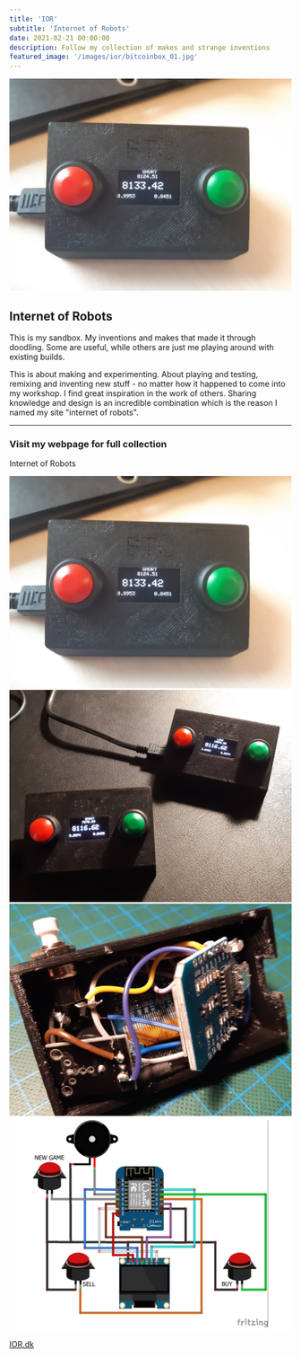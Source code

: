 ```yaml
---
title: 'IOR'
subtitle: 'Internet of Robots'
date: 2021-02-21 00:00:00
description: Follow my collection of makes and strange inventions
featured_image: '/images/ior/bitcoinbox_01.jpg'
---
```


![](/images/ior/bitcoinbox_01.jpg)

## Internet of Robots
This is my sandbox. My inventions and makes that made it through doodling. Some are useful, while others are just me playing around with existing builds.

This is about making and experimenting. About playing and testing, remixing and inventing new stuff - no matter how it happened to come into my workshop. I find great inspiration in the work of others. Sharing knowledge and design is an incredible combination which is the reason I named my site "internet of robots".

---

### Visit my webpage for full collection

Internet of Robots

<div class="gallery" data-columns="3">
	<img src="/images/ior/bitcoinbox_01.jpg">
	<img src="/images/ior/bitcoinbox_02.jpg">
	<img src="/images/ior/bitcoinbox_03.jpg">
	<img src="/images/ior/bitcoinbox_04.jpg">
</div>

<a href="https://www.ior.dk" class="button button--large">IOR.dk</a>
